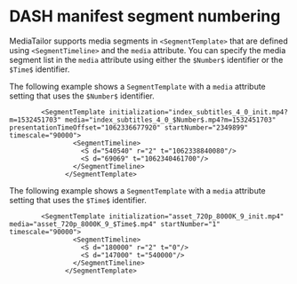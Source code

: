 # DASH manifest segment numbering<a name="dash-manifest-segment-numbering"></a>

MediaTailor supports media segments in `<SegmentTemplate>` that are defined using `<SegmentTimeline>` and the `media` attribute\. You can specify the media segment list in the `media` attribute using either the `$Number$` identifier or the `$Time$` identifier\.

 The following example shows a `SegmentTemplate` with a `media` attribute setting that uses the `$Number$` identifier\.

```
        <SegmentTemplate initialization="index_subtitles_4_0_init.mp4?m=1532451703" media="index_subtitles_4_0_$Number$.mp4?m=1532451703" presentationTimeOffset="1062336677920" startNumber="2349899" timescale="90000">
                <SegmentTimeline>
                  <S d="540540" r="2" t="1062338840080"/>
                  <S d="69069" t="1062340461700"/>
                </SegmentTimeline>
              </SegmentTemplate>
```

 The following example shows a `SegmentTemplate` with a `media` attribute setting that uses the `$Time$` identifier\.

```
        <SegmentTemplate initialization="asset_720p_8000K_9_init.mp4" media="asset_720p_8000K_9_$Time$.mp4" startNumber="1" timescale="90000">
                <SegmentTimeline>
                  <S d="180000" r="2" t="0"/>
                  <S d="147000" t="540000"/>
                </SegmentTimeline>
              </SegmentTemplate>
```